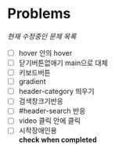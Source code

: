 # Problems
*현재 수정중인 문제 목록*  
- [ ] hover 안의 hover  
- [ ] 닫기버튼없애기 main으로 대체  
- [ ] 키보드버튼  
- [ ] gradient  
- [ ] header-category 띄우기  
- [ ] 검색창크기반응  
- [ ] #header-search 반응   
- [ ] video 클릭 안에 클릭  
- [ ] 시작장애인용  
**check when completed**